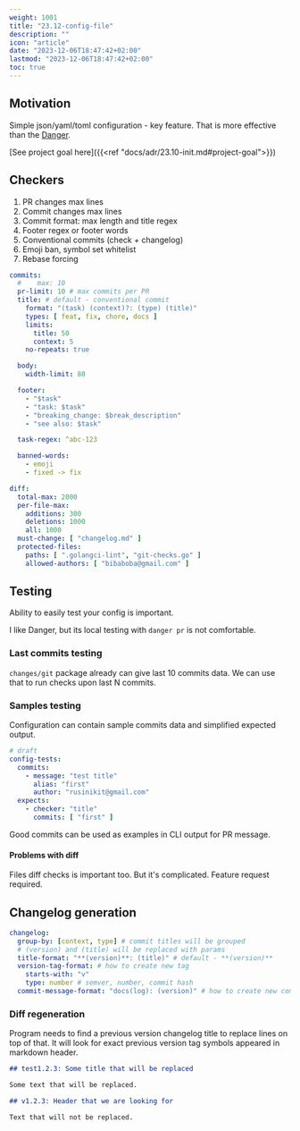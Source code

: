 ```yaml
---
weight: 1001
title: "23.12-config-file"
description: ""
icon: "article"
date: "2023-12-06T18:47:42+02:00"
lastmod: "2023-12-06T18:47:42+02:00"
toc: true
---
```


## Motivation

Simple json/yaml/toml configuration - key feature. That is more effective than the [Danger](https://danger.systems/js/).

[See project goal here]({{<ref "docs/adr/23.10-init.md#project-goal">}})

## Checkers

1. PR changes max lines
2. Commit changes max lines
3. Commit format: max length and title regex
4. Footer regex or footer words
5. Conventional commits (check + changelog)
6. Emoji ban, symbol set whitelist
7. Rebase forcing

```yaml
commits:
  #    max: 10
  pr-limit: 10 # max commits per PR
  title: # default - conventional commit
    format: "(task) (context)?: (type) (title)"
    types: [ feat, fix, chore, docs ]
    limits:
      title: 50
      context: 5
    no-repeats: true

  body:
    width-limit: 80

  footer:
    - "$task"
    - "task: $task"
    - "breaking_change: $break_description"
    - "see also: $task"

  task-regex: ^abc-123

  banned-words:
    - emoji
    - fixed -> fix

diff:
  total-max: 2000
  per-file-max:
    additions: 300
    deletions: 1000
    all: 1000
  must-change: [ "changelog.md" ]
  protected-files:
    paths: [ ".golangci-lint", "git-checks.go" ]
    allowed-authors: [ "bibaboba@gmail.com" ]
```

## Testing

Ability to easily test your config is important.

I like Danger, but its local testing with `danger pr` is not comfortable.

### Last commits testing

`changes/git` package already can give last 10 commits data.
We can use that to run checks upon last N commits.

### Samples testing

Configuration can contain sample commits data and simplified expected output.

```yaml
# draft
config-tests:
  commits:
    - message: "test title"
      alias: "first"
      author: "rusinikit@gmail.com"
  expects:
    - checker: "title"
      commits: [ "first" ]
```

Good commits can be used as examples in CLI output for PR message.

#### Problems with diff

Files diff checks is important too. But it's complicated. Feature request required.

## Changelog generation

```yaml
changelog:
  group-by: [context, type] # commit titles will be grouped
  # (version) and (title) will be replaced with params
  title-format: "**(version)**: (title)" # default - **(version)**
  version-tag-format: # how to create new tag
    starts-with: "v"
    type: number # semver, number, commit hash
  commit-message-format: "docs(log): (version)" # how to create new commit
```

### Diff regeneration

Program needs to find a previous version changelog title to replace lines on top of that.
It will look for exact previous version tag symbols appeared in markdown header.

```markdown
## test1.2.3: Some title that will be replaced

Some text that will be replaced.

## v1.2.3: Header that we are looking for

Text that will not be replaced.
```
